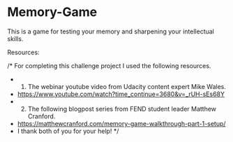 # Memory-Game
This is a game for testing your memory and sharpening your intellectual skills. 

Resources:

/* For completing this challenge project I used the following resources.
 * 1. The webinar youtube video from Udacity content expert Mike Wales.
 * https://www.youtube.com/watch?time_continue=3680&v=_rUH-sEs68Y
 * 2. The following blogpost series from FEND student leader Matthew Cranford.
 * https://matthewcranford.com/memory-game-walkthrough-part-1-setup/
 * I thank both of you for your help!
 */
